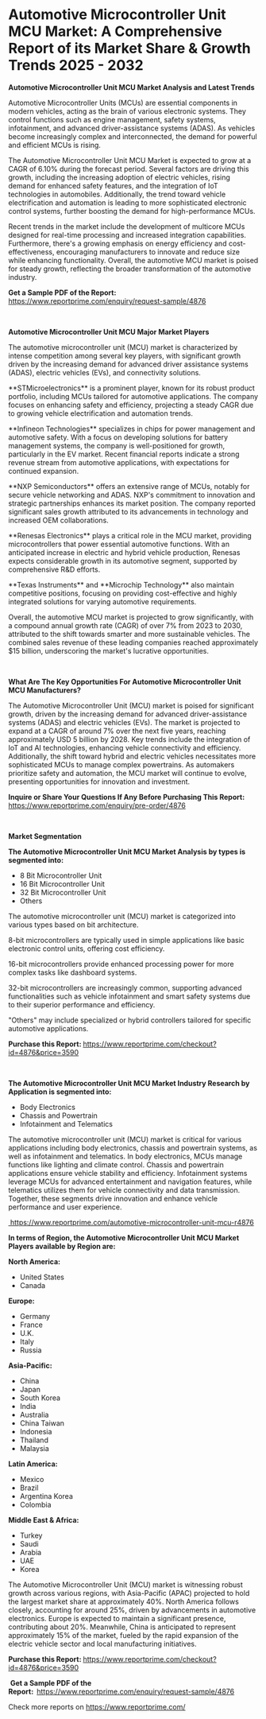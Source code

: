 <p><h1>Automotive Microcontroller Unit MCU Market: A Comprehensive Report of its Market Share & Growth Trends 2025 - 2032</h1></p><p><strong>Automotive Microcontroller Unit MCU Market Analysis and Latest Trends</strong></p>
<p><p>Automotive Microcontroller Units (MCUs) are essential components in modern vehicles, acting as the brain of various electronic systems. They control functions such as engine management, safety systems, infotainment, and advanced driver-assistance systems (ADAS). As vehicles become increasingly complex and interconnected, the demand for powerful and efficient MCUs is rising. </p><p>The Automotive Microcontroller Unit MCU Market is expected to grow at a CAGR of 6.10% during the forecast period. Several factors are driving this growth, including the increasing adoption of electric vehicles, rising demand for enhanced safety features, and the integration of IoT technologies in automobiles. Additionally, the trend toward vehicle electrification and automation is leading to more sophisticated electronic control systems, further boosting the demand for high-performance MCUs. </p><p>Recent trends in the market include the development of multicore MCUs designed for real-time processing and increased integration capabilities. Furthermore, there's a growing emphasis on energy efficiency and cost-effectiveness, encouraging manufacturers to innovate and reduce size while enhancing functionality. Overall, the automotive MCU market is poised for steady growth, reflecting the broader transformation of the automotive industry.</p></p>
<p><strong>Get a Sample PDF of the Report:&nbsp;</strong> <a href="https://www.reportprime.com/enquiry/request-sample/4876?utm_campaign=2483&utm_medium=2&utm_source=Github&utm_content=ia&utm_term=19032025&utm_id=automotive-microcontroller-unit-mcu">https://www.reportprime.com/enquiry/request-sample/4876</a></p>
<p>&nbsp;</p>
<p><strong>Automotive Microcontroller Unit MCU Major Market Players</strong></p>
<p><p>The automotive microcontroller unit (MCU) market is characterized by intense competition among several key players, with significant growth driven by the increasing demand for advanced driver assistance systems (ADAS), electric vehicles (EVs), and connectivity solutions.</p><p>**STMicroelectronics** is a prominent player, known for its robust product portfolio, including MCUs tailored for automotive applications. The company focuses on enhancing safety and efficiency, projecting a steady CAGR due to growing vehicle electrification and automation trends.</p><p>**Infineon Technologies** specializes in chips for power management and automotive safety. With a focus on developing solutions for battery management systems, the company is well-positioned for growth, particularly in the EV market. Recent financial reports indicate a strong revenue stream from automotive applications, with expectations for continued expansion.</p><p>**NXP Semiconductors** offers an extensive range of MCUs, notably for secure vehicle networking and ADAS. NXP's commitment to innovation and strategic partnerships enhances its market position. The company reported significant sales growth attributed to its advancements in technology and increased OEM collaborations.</p><p>**Renesas Electronics** plays a critical role in the MCU market, providing microcontrollers that power essential automotive functions. With an anticipated increase in electric and hybrid vehicle production, Renesas expects considerable growth in its automotive segment, supported by comprehensive R&D efforts.</p><p>**Texas Instruments** and **Microchip Technology** also maintain competitive positions, focusing on providing cost-effective and highly integrated solutions for varying automotive requirements.</p><p>Overall, the automotive MCU market is projected to grow significantly, with a compound annual growth rate (CAGR) of over 7% from 2023 to 2030, attributed to the shift towards smarter and more sustainable vehicles. The combined sales revenue of these leading companies reached approximately $15 billion, underscoring the market's lucrative opportunities.</p></p>
<p>&nbsp;</p>
<p><strong>What Are The Key Opportunities For Automotive Microcontroller Unit MCU Manufacturers?</strong></p>
<p><p>The Automotive Microcontroller Unit (MCU) market is poised for significant growth, driven by the increasing demand for advanced driver-assistance systems (ADAS) and electric vehicles (EVs). The market is projected to expand at a CAGR of around 7% over the next five years, reaching approximately USD 5 billion by 2028. Key trends include the integration of IoT and AI technologies, enhancing vehicle connectivity and efficiency. Additionally, the shift toward hybrid and electric vehicles necessitates more sophisticated MCUs to manage complex powertrains. As automakers prioritize safety and automation, the MCU market will continue to evolve, presenting opportunities for innovation and investment.</p></p>
<p><strong>Inquire or Share Your Questions If Any Before Purchasing This Report:</strong> <a href="https://www.reportprime.com/enquiry/pre-order/4876?utm_campaign=2483&utm_medium=2&utm_source=Github&utm_content=ia&utm_term=19032025&utm_id=automotive-microcontroller-unit-mcu">https://www.reportprime.com/enquiry/pre-order/4876</a></p>
<p>&nbsp;</p>
<p><strong>Market Segmentation</strong></p>
<p><strong>The Automotive Microcontroller Unit MCU Market Analysis by types is segmented into:</strong></p>
<p><ul><li>8 Bit Microcontroller Unit</li><li>16 Bit Microcontroller Unit</li><li>32 Bit Microcontroller Unit</li><li>Others</li></ul></p>
<p><p>The automotive microcontroller unit (MCU) market is categorized into various types based on bit architecture. </p><p>8-bit microcontrollers are typically used in simple applications like basic electronic control units, offering cost efficiency. </p><p>16-bit microcontrollers provide enhanced processing power for more complex tasks like dashboard systems. </p><p>32-bit microcontrollers are increasingly common, supporting advanced functionalities such as vehicle infotainment and smart safety systems due to their superior performance and efficiency. </p><p>"Others" may include specialized or hybrid controllers tailored for specific automotive applications.</p></p>
<p><strong>Purchase this Report:&nbsp;</strong><a href="https://www.reportprime.com/checkout?id=4876&price=3590&utm_campaign=2483&utm_medium=2&utm_source=Github&utm_content=ia&utm_term=19032025&utm_id=automotive-microcontroller-unit-mcu">https://www.reportprime.com/checkout?id=4876&price=3590</a></p>
<p>&nbsp;</p>
<p><strong>The Automotive Microcontroller Unit MCU Market Industry Research by Application is segmented into:</strong></p>
<p><ul><li>Body Electronics</li><li>Chassis and Powertrain</li><li>Infotainment and Telematics</li></ul></p>
<p><p>The automotive microcontroller unit (MCU) market is critical for various applications including body electronics, chassis and powertrain systems, as well as infotainment and telematics. In body electronics, MCUs manage functions like lighting and climate control. Chassis and powertrain applications ensure vehicle stability and efficiency. Infotainment systems leverage MCUs for advanced entertainment and navigation features, while telematics utilizes them for vehicle connectivity and data transmission. Together, these segments drive innovation and enhance vehicle performance and user experience.</p></p>
<p><a href="https://www.reportprime.com/automotive-microcontroller-unit-mcu-r4876?utm_campaign=2483&utm_medium=2&utm_source=Github&utm_content=ia&utm_term=19032025&utm_id=automotive-microcontroller-unit-mcu">&nbsp;https://www.reportprime.com/automotive-microcontroller-unit-mcu-r4876</a></p>
<p><strong>In terms of Region, the Automotive Microcontroller Unit MCU Market Players available by Region are:</strong></p>
<p>
    <p> <strong> North America: </strong>
        <ul>
            <li>United States</li>
            <li>Canada</li>
        </ul>
        </p> 
    <p> <strong> Europe: </strong>
        <ul>
            <li>Germany</li>
            <li>France</li>
            <li>U.K.</li>
            <li>Italy</li>
            <li>Russia</li>
        </ul>
        </p> 
    <p> <strong> Asia-Pacific: </strong>
        <ul>
            <li>China</li>
            <li>Japan</li>
            <li>South Korea</li>
            <li>India</li>
            <li>Australia</li>
            <li>China Taiwan</li>
            <li>Indonesia</li>
            <li>Thailand</li>
            <li>Malaysia</li>
        </ul>
        </p> 
    <p> <strong> Latin America: </strong>
        <ul>
            <li>Mexico</li>
            <li>Brazil</li>
            <li>Argentina Korea</li>
            <li>Colombia</li>
        </ul>
        </p> 
    <p> <strong> Middle East & Africa: </strong>
        <ul>
            <li>Turkey</li>
            <li>Saudi</li>
            <li>Arabia</li>
            <li>UAE</li>
            <li>Korea</li>
        </ul>
    </p>
    </p>
<p><p>The Automotive Microcontroller Unit (MCU) market is witnessing robust growth across various regions, with Asia-Pacific (APAC) projected to hold the largest market share at approximately 40%. North America follows closely, accounting for around 25%, driven by advancements in automotive electronics. Europe is expected to maintain a significant presence, contributing about 20%. Meanwhile, China is anticipated to represent approximately 15% of the market, fueled by the rapid expansion of the electric vehicle sector and local manufacturing initiatives.</p></p>
<p><strong>Purchase this Report: </strong><a href="https://www.reportprime.com/checkout?id=4876&price=3590&utm_campaign=2483&utm_medium=2&utm_source=Github&utm_content=ia&utm_term=19032025&utm_id=automotive-microcontroller-unit-mcu">https://www.reportprime.com/checkout?id=4876&price=3590</a></p>
<p>&nbsp;<strong>Get a Sample PDF of the Report:&nbsp;&nbsp;</strong><a href="https://www.reportprime.com/enquiry/request-sample/4876?utm_campaign=2483&utm_medium=2&utm_source=Github&utm_content=ia&utm_term=19032025&utm_id=automotive-microcontroller-unit-mcu">https://www.reportprime.com/enquiry/request-sample/4876</a></p>
<p><strong></strong></p>
<p>Check more reports on <a href="https://www.reportprime.com/?utm_campaign=2483&utm_medium=2&utm_source=Github&utm_content=ia&utm_term=19032025&utm_id=automotive-microcontroller-unit-mcu">https://www.reportprime.com/</a></p>